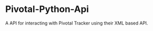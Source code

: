 Pivotal-Python-Api
==================

A API for interacting with Pivotal Tracker using their XML based API.
